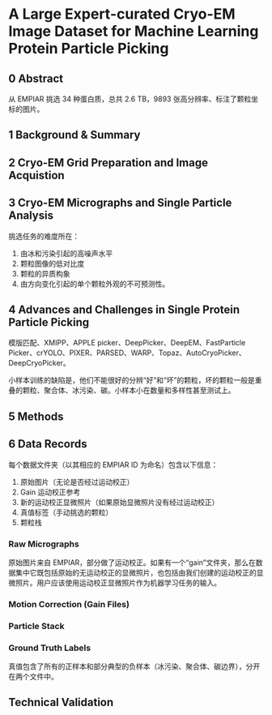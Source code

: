 # A Large Expert-curated Cryo-EM Image Dataset for Machine Learning Protein Particle Picking

## 0 Abstract

从 EMPIAR 挑选 34 种蛋白质，总共 2.6 TB，9893 张高分辨率、标注了颗粒坐标的图片。

## 1 Background & Summary

## 2 Cryo-EM Grid Preparation and Image Acquistion

## 3 Cryo-EM Micrographs and Single Particle Analysis

挑选任务的难度所在：
1. 由冰和污染引起的高噪声水平
2. 颗粒图像的低对比度
3. 颗粒的异质构象
4. 由方向变化引起的单个颗粒外观的不可预测性。

## 4 Advances and Challenges in Single Protein Particle Picking

模版匹配、XMIPP、APPLE picker、DeepPicker、DeepEM、FastParticle Picker、crYOLO、PIXER、PARSED、WARP、Topaz、AutoCryoPicker、DeepCryoPicker。

小样本训练的缺陷是，他们不能很好的分辨“好”和“坏”的颗粒，坏的颗粒一般是重叠的颗粒、聚合体、冰污染、碳。小样本小在数量和多样性甚至测试上。

## 5 Methods

## 6 Data Records

每个数据文件夹（以其相应的 EMPIAR ID 为命名）包含以下信息：
1. 原始图片（无论是否经过运动校正）
2. Gain 运动校正参考
3. 新的运动校正显微照片（如果原始显微照片没有经过运动校正）
4. 真值标签（手动挑选的颗粒）
5. 颗粒栈

### Raw Micrographs

原始图片来自 EMPIAR，部分做了运动校正。如果有一个“gain”文件夹，那么在数据集中它既包括原始的无运动校正的显微照片，也包括由我们创建的运动校正的显微照片。用户应该使用运动校正显微照片作为机器学习任务的输入。

### Motion Correction (Gain Files)

### Particle Stack

### Ground Truth Labels

真值包含了所有的正样本和部分典型的负样本（冰污染、聚合体、碳边界），分开在两个文件中。

## Technical Validation


